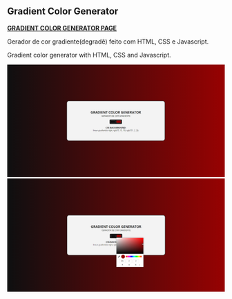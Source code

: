 ## Gradient Color Generator
<a href="https://mayckonrebecci.github.io/gradient-color-generator/"><strong>GRADIENT COLOR GENERATOR PAGE</strong></a>

Gerador de cor gradiente(degradê) feito com HTML, CSS e Javascript.

Gradient color generator with HTML, CSS and Javascript.

<img src="/img/screenshot-2.png">
<img src="/img/screenshot-1.png">